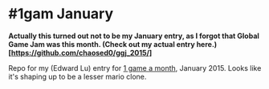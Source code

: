 
\#1gam January
===========

**Actually this turned out not to be my January entry, as I forgot that Global Game Jam was this month. (Check out my actual entry here.)[https://github.com/chaosed0/ggj_2015/]**

Repo for my (Edward Lu) entry for [1 game a month](http://www.onegameamonth.com/), January 2015. Looks like it's shaping up to be a lesser mario clone.

